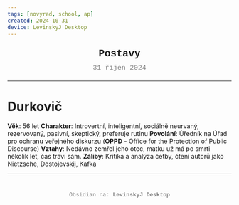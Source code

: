 ```yaml
---
tags: [novyrad, school, ap]
created: 2024-10-31
device: LevinskyJ Desktop
---
```

<div style="text-align: center; font-size: 1.6em; font-weight: bold; padding: 10px 0; font-family: Courier New">
  Postavy
</div>

<div style="text-align: center; color: gray; font-size: 1.1em; margin-bottom: 20px; font-family: Courier New">  31 říjen 2024
</div>

---
# Durkovič
**Věk**: 56 let
**Charakter**: Introvertní, inteligentní, sociálně neurvaný, rezervovaný, pasivní, skeptický, preferuje rutinu
**Povolání**: Úředník na Úřad pro ochranu veřejného diskurzu (**OPPD** - Office for the Protection of Public Discourse)
**Vztahy**: Nedávno zemřel jeho otec, matku už má po smrti několik let, čas tráví sám.
**Záliby**: Kritika a analýza četby, čtení autorů jako Nietzsche, Dostojevskij, Kafka

---

<div style="text-align: center; color: gray; font-size: 0.9em; margin-top: 40px; font-family: Courier New">
  Obsidian na: <strong>LevinskyJ Desktop</strong>
</div>
